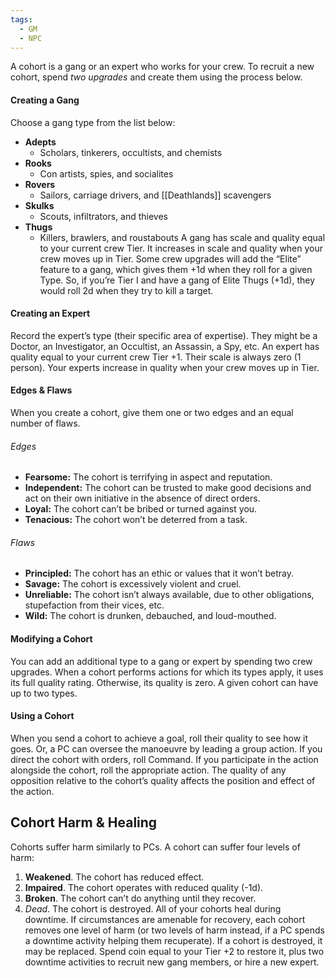 ```yaml
---
tags:
  - GM
  - NPC
---
```


A cohort is a gang or an expert who works for your crew. To recruit a new cohort, spend *two upgrades* and create them using the process below.
#### Creating a Gang
Choose a gang type from the list below:
- **Adepts**
	- Scholars, tinkerers, occultists, and chemists
- **Rooks** 
	- Con artists, spies, and socialites
- **Rovers**
	- Sailors, carriage drivers, and [[Deathlands]] scavengers
- **Skulks**
	- Scouts, infiltrators, and thieves
- **Thugs** 
	- Killers, brawlers, and roustabouts
A gang has scale and quality equal to your current crew Tier. It increases in scale and quality when your crew moves up in Tier.
Some crew upgrades will add the “Elite” feature to a gang, which gives them +1d when they roll for a given Type. So, if you’re Tier I and have a gang of Elite Thugs (+1d), they would roll 2d when they try to kill a target.
#### Creating an Expert
Record the expert’s type (their specific area of expertise). They might be a Doctor, an Investigator, an Occultist, an Assassin, a Spy, etc.
An expert has quality equal to your current crew Tier +1. Their scale is always
zero (1 person). Your experts increase in quality when your crew moves up in Tier.
#### Edges & Flaws
When you create a cohort, give them one or two edges and an equal number
of flaws.
###### Edges
- **Fearsome:** The cohort is terrifying in aspect and reputation.
- **Independent:** The cohort can be trusted to make good decisions and act on their own initiative in the absence of direct orders.
- **Loyal:** The cohort can’t be bribed or turned against you.
- **Tenacious:** The cohort won’t be deterred from a task.
###### Flaws
- **Principled:** The cohort has an ethic or values that it won’t betray.
- **Savage:** The cohort is excessively violent and cruel.
- **Unreliable:** The cohort isn’t always available, due to other obligations, stupefaction from their vices, etc.
- **Wild:** The cohort is drunken, debauched, and loud-mouthed.
#### Modifying a Cohort
You can add an additional type to a gang or expert by spending two crew upgrades. When a cohort performs actions for which its types apply, it uses its
full quality rating. Otherwise, its quality is zero. A given cohort can have up to
two types.
#### Using a Cohort
When you send a cohort to achieve a goal, roll their quality to see how it goes.
Or, a PC can oversee the manoeuvre by leading a group action. If you direct the
cohort with orders, roll Command. If you participate in the action alongside
the cohort, roll the appropriate action. The quality of any opposition relative to
the cohort’s quality affects the position and effect of the action.
## Cohort Harm & Healing
Cohorts suffer harm similarly to PCs. A cohort can suffer four levels of harm:
1. **Weakened**. The cohort has reduced effect.
2. **Impaired**. The cohort operates with reduced quality (-1d).
3. **Broken**. The cohort can’t do anything until they recover.
4. *Dead*. The cohort is destroyed.
All of your cohorts heal during downtime. If circumstances are amenable for
recovery, each cohort removes one level of harm (or two levels of harm instead,
if a PC spends a downtime activity helping them recuperate).
If a cohort is destroyed, it may be replaced. Spend coin equal to your Tier +2
to restore it, plus two downtime activities to recruit new gang members, or hire
a new expert.
